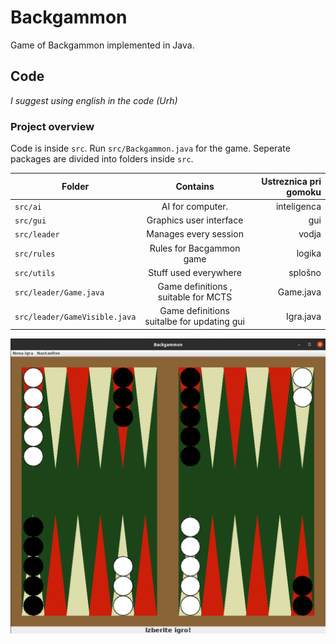 # Backgammon
Game of Backgammon implemented in Java.



## Code

_I suggest using english in the code (Urh)_
### Project overview
Code is inside `src`.  Run `src/Backgammon.java` for the game. Seperate packages are divided into folders inside `src`.

| Folder        | Contains           | Ustreznica pri gomoku  |
| ------------- |:-------------:| -----:|
| `src/ai` | AI for computer. | inteligenca |
| `src/gui` | Graphics user interface | gui |
| `src/leader` | Manages every session | vodja |
| `src/rules` | Rules for Bacgammon game | logika |
| `src/utils` | Stuff used everywhere | splošno |
|`src/leader/Game.java`|Game definitions , suitable for MCTS|Game.java|
|`src/leader/GameVisible.java`|Game definitions suitalbe for updating gui|Igra.java|

![Backgammon in action](https://github.com/urhprimozic/Backgammon/blob/main/thumb.png)